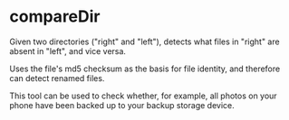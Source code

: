 # compareDir

Given two directories ("right" and "left"), detects what files in "right" are
absent in "left", and vice versa.

Uses the file's md5 checksum as the basis for file identity, and therefore can
detect renamed files.

This tool can be used to check whether, for example, all photos on your phone
have been backed up to your backup storage device.

